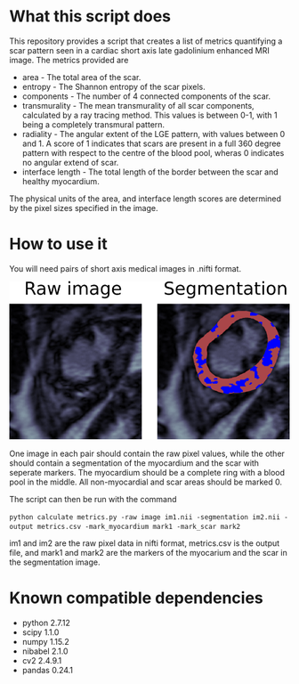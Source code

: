 # What this script does
This repository provides a script that creates a list of metrics quantifying a scar pattern
seen in a cardiac short axis late gadolinium enhanced MRI image. The metrics provided are

* area - The total area of the scar.
* entropy - The Shannon entropy of the scar pixels.
* components - The number of 4 connected components of the scar.
* transmurality - The mean transmurality of all scar components, calculated by a ray tracing method.
                  This values is between 0-1, with 1 being a completely transmural pattern.
* radiality - The angular extent of the LGE pattern, with values between 0 and 1. A score of 1 indicates
              that scars are present in a full 360 degree pattern with respect to the centre of the blood pool,
              wheras 0 indicates no angular extend of scar.
* interface length - The total length of the border between the scar and healthy myocardium.

The physical units of the area, and interface length scores are determined by the pixel sizes specified in the image.

# How to use it
You will need pairs of short axis medical images in .nifti format.


![Example images](/example_data/example_images.png)

One image in each pair should contain
the raw pixel values, while the other should contain a segmentation of the myocardium and the 
scar with seperate markers. The myocardium should be a complete ring with a blood pool in the middle. All non-myocardial and scar areas should be marked 0.

The script can then be run with the command

`python calculate metrics.py -raw image im1.nii -segmentation im2.nii -output metrics.csv -mark_myocardium mark1 -mark_scar mark2`

im1 and im2 are the raw pixel data in nifti format, metrics.csv is the output file, and mark1 and mark2 are the markers of the myocarium and the scar in the segmentation image. 

# Known compatible dependencies

* python 2.7.12
* scipy 1.1.0
* numpy 1.15.2
* nibabel 2.1.0
* cv2 2.4.9.1
* pandas 0.24.1